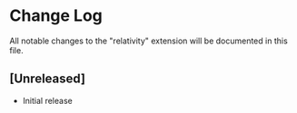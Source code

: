 # Change Log
All notable changes to the "relativity" extension will be documented in this file.

## [Unreleased]
- Initial release